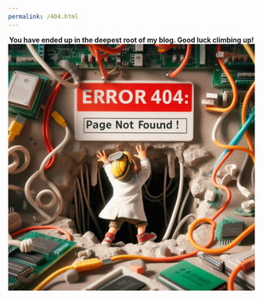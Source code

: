 ```yaml
---
permalink: /404.html
---
```


<center>
  
**You have ended up in the deepest root of my blog. Good luck climbing up!**
![E404](./E404.jpeg)

</center>
